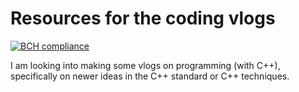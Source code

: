 # Resources for the coding vlogs
[![BCH compliance](https://bettercodehub.com/edge/badge/arnokamphuis/vlogging?branch=master)](https://bettercodehub.com/)

I am looking into making some vlogs on programming (with C++), specifically on newer ideas in the C++ standard or C++ techniques.
